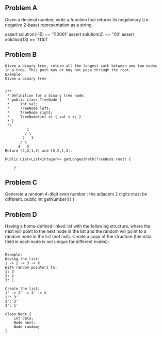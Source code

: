 Problem A
--------
Given a decimal number, write a function that returns its negabinary (i.e. negative 2-base) representation as a string.

assert solution(-15) ==	'110001'
assert solution(2) == '110'
assert solution(13) == '11101'



Problem B
---------
```
Given a binary tree, return all the longest path between any two nodes in a tree. This path may or may not pass through the root. 
Example: 
Given a binary tree


/**
 * Definition for a binary tree node.
 * public class TreeNode {
 *     int val;
 *     TreeNode left;
 *     TreeNode right;
 *     TreeNode(int x) { val = x; }
 * }
 */
          1
         / \
        2   3
       / \     
      4   5  
Return [4,2,1,3] and [5,2,1,3].

Public List<List<Integer>> getLongestPath(TreeNode root) {
        
    }
```


Problem C
----------
Generate a random 4-digit even number : the adjacent 2 digits must be different. 
public int getNumber(){ 
}



Problem D
---------
Having a home-defined linked list with the following structure, where the next will point to the next node in the list and the random will point to a random node in the list (not null). 
Create a copy of the structure (the data field in each node is not unique for different nodes): 

	```
	Example: 
	Having the list: 
	1 -> 2 -> 3 -> X 
	With random pointers to: 
	1: 3 
	2: 2 
	3: 1 

	Create the list: 
	1' -> 2' -> 3' -> X 
	1': 3' 
	2': 2' 
	3': 1' 

	class Node { 
		int data; 
		Node next; 
		Node random; 
	}
```

